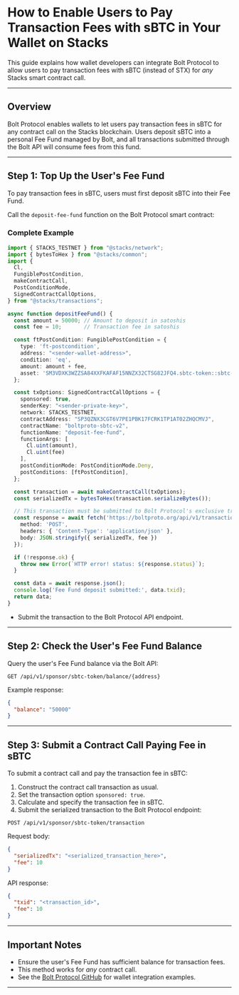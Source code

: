 # How to Enable Users to Pay Transaction Fees with sBTC in Your Wallet on Stacks

This guide explains how wallet developers can integrate Bolt Protocol to allow users to pay transaction fees with sBTC (instead of STX) for *any* Stacks smart contract call.

---

## Overview

Bolt Protocol enables wallets to let users pay transaction fees in sBTC for any contract call on the Stacks blockchain. Users deposit sBTC into a personal Fee Fund managed by Bolt, and all transactions submitted through the Bolt API will consume fees from this fund.

---

## Step 1: Top Up the User's Fee Fund

To pay transaction fees in sBTC, users must first deposit sBTC into their Fee Fund.

Call the `deposit-fee-fund` function on the Bolt Protocol smart contract:

### Complete Example

```typescript
import { STACKS_TESTNET } from "@stacks/network";
import { bytesToHex } from "@stacks/common";
import {
  Cl,
  FungiblePostCondition,
  makeContractCall,
  PostConditionMode,
  SignedContractCallOptions,
} from "@stacks/transactions";

async function depositFeeFund() {
  const amount = 50000; // Amount to deposit in satoshis
  const fee = 10;       // Transaction fee in satoshis

  const ftPostCondition: FungiblePostCondition = {
    type: 'ft-postcondition',
    address: "<sender-wallet-address>",
    condition: 'eq',
    amount: amount + fee,
    asset: 'SM3VDXK3WZZSA84XXFKAFAF15NNZX32CTSG82JFQ4.sbtc-token::sbtc-token'
  };

  const txOptions: SignedContractCallOptions = {
    sponsored: true,
    senderKey: "<sender-private-key>",
    network: STACKS_TESTNET,
    contractAddress: "SP3QZNX3CGT6V7PE1PBK17FCRK1TP1AT02ZHQCMVJ",
    contractName: "boltproto-sbtc-v2",
    functionName: "deposit-fee-fund",
    functionArgs: [
      Cl.uint(amount),
      Cl.uint(fee)
    ],
    postConditionMode: PostConditionMode.Deny,
    postConditions: [ftPostCondition],
  };

  const transaction = await makeContractCall(txOptions);
  const serializedTx = bytesToHex(transaction.serializeBytes());

  // This transaction must be submitted to Bolt Protocol's exclusive transaction endpoint
  const response = await fetch('https://boltproto.org/api/v1/transaction/sbtc-token', {
    method: 'POST',
    headers: { 'Content-Type': 'application/json' },
    body: JSON.stringify({ serializedTx, fee })
  });

  if (!response.ok) {
    throw new Error(`HTTP error! status: ${response.status}`);
  }

  const data = await response.json();
  console.log('Fee Fund deposit submitted:', data.txid);
  return data;
}
```

- Submit the transaction to the Bolt Protocol API endpoint.

---

## Step 2: Check the User's Fee Fund Balance

Query the user's Fee Fund balance via the Bolt API:

```http
GET /api/v1/sponsor/sbtc-token/balance/{address}
```

Example response:
```json
{
  "balance": "50000"
}
```

---

## Step 3: Submit a Contract Call Paying Fee in sBTC

To submit a contract call and pay the transaction fee in sBTC:

1. Construct the contract call transaction as usual.
2. Set the transaction option `sponsored: true`.
3. Calculate and specify the transaction fee in sBTC.
4. Submit the serialized transaction to the Bolt Protocol endpoint:

```http
POST /api/v1/sponsor/sbtc-token/transaction
```

Request body:
```json
{
  "serializedTx": "<serialized_transaction_here>",
  "fee": 10
}
```

API response:
```json
{
  "txid": "<transaction_id>",
  "fee": 10
}
```

---

## Important Notes

- Ensure the user's Fee Fund has sufficient balance for transaction fees.
- This method works for *any* contract call.
- See the [Bolt Protocol GitHub](https://github.com/ronoel/leather-io-extension) for wallet integration examples.

---